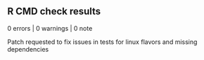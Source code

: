 ## R CMD check results

0 errors | 0 warnings | 0 note

Patch requested to fix issues in tests for linux flavors and missing dependencies


